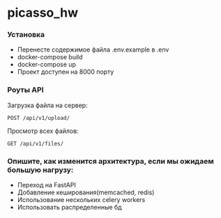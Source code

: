 # picasso_hw

### Установка
- Перенесте содержимое файла .env.example в .env
- docker-compose build
- docker-compose up
- Проект доступен на 8000 порту

### Роуты API

Загрузка файла на сервер:

```
POST /api/v1/upload/
```

Просмотр всех файлов:

```
GET /api/v1/files/
```



### Опишите, как изменится архитектура, если мы ожидаем большую нагрузу:
- Переход на FastAPI
- Добавление кеширования(memcached, redis)
- Использование нескольких celery workers
- Использовать распределенные бд
